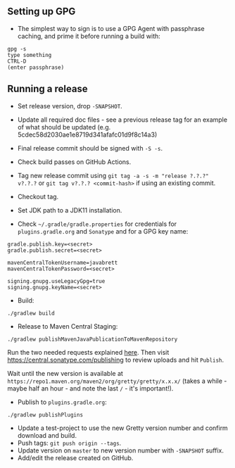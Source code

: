 ## Setting up GPG

- The simplest way to sign is to use a GPG Agent with passphrase caching, and prime it before running a build with:

```
gpg -s
type something
CTRL-D
(enter passphrase)
```

## Running a release

- Set release version, drop `-SNAPSHOT`.
- Update all required doc files - see a previous release tag for an example of what should be updated (e.g. 5cdec58d2030ae1e8719d341afafc01d9f8c14a3)
- Final release commit should be signed with `-S -s`.
- Check build passes on GitHub Actions.
- Tag new release commit using `git tag -a -s -m "release ?.?.?" v?.?.?` or `git tag v?.?.? <commit-hash>` if using an existing commit.
- Checkout tag.
- Set JDK path to a JDK11 installation.

- Check `~/.gradle/gradle.properties` for credentials for `plugins.gradle.org` and `Sonatype` and for a GPG key name:

```
gradle.publish.key=<secret>
gradle.publish.secret=<secret>

mavenCentralTokenUsername=javabrett
mavenCentralTokenPassword=<secret>

signing.gnupg.useLegacyGpg=true
signing.gnupg.keyName=<secret>
```

- Build:

```
./gradlew build
```

- Release to Maven Central Staging:

```
./gradlew publishMavenJavaPublicationToMavenRepository
```

Run the two needed requests explained [here](https://central.sonatype.org/publish/publish-portal-ossrh-staging-api/#2-make-separate-requests).
Then visit https://central.sonatype.com/publishing to review uploads and hit `Publish`.

Wait until the new version is available at `https://repo1.maven.org/maven2/org/gretty/gretty/x.x.x/` (takes a while - maybe half an hour - and note the last `/` - it's important!).

- Publish to `plugins.gradle.org`:

```
./gradlew publishPlugins
```

- Update a test-project to use the new Gretty version number and confirm download and build.
- Push tags: `git push origin --tags`.
- Update version on `master` to new version number with `-SNAPSHOT` suffix.
- Add/edit the release created on GitHub.
